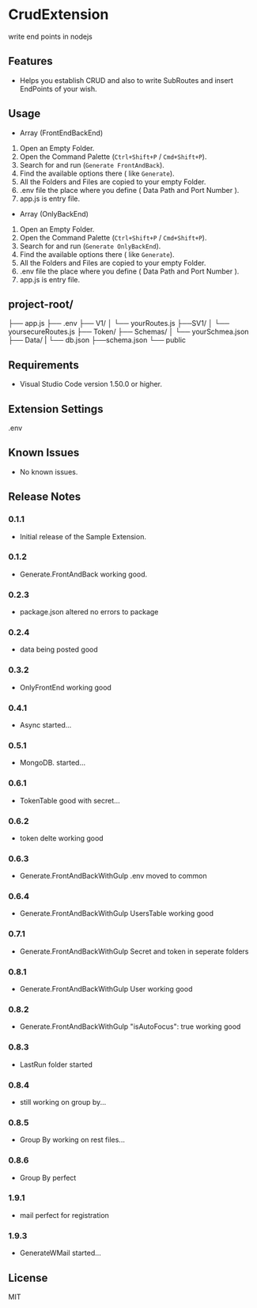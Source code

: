 # CrudExtension
write end points in nodejs

## Features

- Helps you establish CRUD and also to write SubRoutes and insert EndPoints of your wish.

## Usage

- Array (FrontEndBackEnd)

1. Open an Empty Folder.
2. Open the Command Palette (`Ctrl+Shift+P` / `Cmd+Shift+P`).
3. Search for and run (`Generate FrontAndBack`).
4. Find the available options there ( like `Generate`).
5. All the Folders and Files are copied to your empty Folder.
6. .env file the place where you define ( Data Path and Port Number ).
7. app.js is entry file.

- Array (OnlyBackEnd)

1. Open an Empty Folder.
2. Open the Command Palette (`Ctrl+Shift+P` / `Cmd+Shift+P`).
3. Search for and run (`Generate OnlyBackEnd`).
4. Find the available options there ( like `Generate`).
5. All the Folders and Files are copied to your empty Folder.
6. .env file the place where you define ( Data Path and Port Number ).
7. app.js is entry file.


## project-root/ 

├── app.js 
├── .env 
├── V1/ 
│ └── yourRoutes.js 
├──SV1/
│ └── yoursecureRoutes.js 
├── Token/ 
├── Schemas/ 
│ └── yourSchmea.json
├── Data/ 
| └── db.json
├──schema.json
└── public

## Requirements

- Visual Studio Code version 1.50.0 or higher.

## Extension Settings

.env

## Known Issues

- No known issues.

## Release Notes

### 0.1.1

- Initial release of the Sample Extension.

### 0.1.2

- Generate.FrontAndBack working good.

### 0.2.3

- package.json altered no errors to package

### 0.2.4

- data being posted good

### 0.3.2

- OnlyFrontEnd working good

### 0.4.1

- Async started...

### 0.5.1

- MongoDB. started...

### 0.6.1

- TokenTable good with secret...

### 0.6.2

- token delte working good

### 0.6.3

- Generate.FrontAndBackWithGulp .env moved to common

### 0.6.4

- Generate.FrontAndBackWithGulp UsersTable working good

### 0.7.1

- Generate.FrontAndBackWithGulp Secret and token in seperate folders

### 0.8.1

- Generate.FrontAndBackWithGulp User working good

### 0.8.2

- Generate.FrontAndBackWithGulp   "isAutoFocus": true working good

### 0.8.3

- LastRun folder started

### 0.8.4

- still working on group by...

### 0.8.5

- Group By working on rest files...

### 0.8.6

- Group By perfect

### 1.9.1

- mail perfect for registration

### 1.9.3

- GenerateWMail started...

## License

MIT
